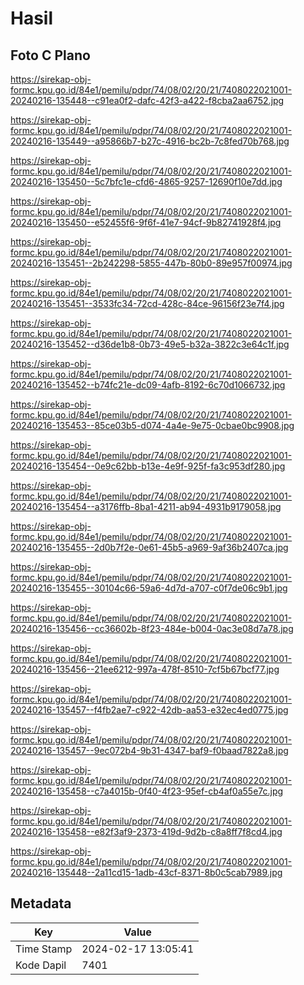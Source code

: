 # Hasil

## Foto C Plano

https://sirekap-obj-formc.kpu.go.id/84e1/pemilu/pdpr/74/08/02/20/21/7408022021001-20240216-135448--c91ea0f2-dafc-42f3-a422-f8cba2aa6752.jpg

https://sirekap-obj-formc.kpu.go.id/84e1/pemilu/pdpr/74/08/02/20/21/7408022021001-20240216-135449--a95866b7-b27c-4916-bc2b-7c8fed70b768.jpg

https://sirekap-obj-formc.kpu.go.id/84e1/pemilu/pdpr/74/08/02/20/21/7408022021001-20240216-135450--5c7bfc1e-cfd6-4865-9257-12690f10e7dd.jpg

https://sirekap-obj-formc.kpu.go.id/84e1/pemilu/pdpr/74/08/02/20/21/7408022021001-20240216-135450--e52455f6-9f6f-41e7-94cf-9b82741928f4.jpg

https://sirekap-obj-formc.kpu.go.id/84e1/pemilu/pdpr/74/08/02/20/21/7408022021001-20240216-135451--2b242298-5855-447b-80b0-89e957f00974.jpg

https://sirekap-obj-formc.kpu.go.id/84e1/pemilu/pdpr/74/08/02/20/21/7408022021001-20240216-135451--3533fc34-72cd-428c-84ce-96156f23e7f4.jpg

https://sirekap-obj-formc.kpu.go.id/84e1/pemilu/pdpr/74/08/02/20/21/7408022021001-20240216-135452--d36de1b8-0b73-49e5-b32a-3822c3e64c1f.jpg

https://sirekap-obj-formc.kpu.go.id/84e1/pemilu/pdpr/74/08/02/20/21/7408022021001-20240216-135452--b74fc21e-dc09-4afb-8192-6c70d1066732.jpg

https://sirekap-obj-formc.kpu.go.id/84e1/pemilu/pdpr/74/08/02/20/21/7408022021001-20240216-135453--85ce03b5-d074-4a4e-9e75-0cbae0bc9908.jpg

https://sirekap-obj-formc.kpu.go.id/84e1/pemilu/pdpr/74/08/02/20/21/7408022021001-20240216-135454--0e9c62bb-b13e-4e9f-925f-fa3c953df280.jpg

https://sirekap-obj-formc.kpu.go.id/84e1/pemilu/pdpr/74/08/02/20/21/7408022021001-20240216-135454--a3176ffb-8ba1-4211-ab94-4931b9179058.jpg

https://sirekap-obj-formc.kpu.go.id/84e1/pemilu/pdpr/74/08/02/20/21/7408022021001-20240216-135455--2d0b7f2e-0e61-45b5-a969-9af36b2407ca.jpg

https://sirekap-obj-formc.kpu.go.id/84e1/pemilu/pdpr/74/08/02/20/21/7408022021001-20240216-135455--30104c66-59a6-4d7d-a707-c0f7de06c9b1.jpg

https://sirekap-obj-formc.kpu.go.id/84e1/pemilu/pdpr/74/08/02/20/21/7408022021001-20240216-135456--cc36602b-8f23-484e-b004-0ac3e08d7a78.jpg

https://sirekap-obj-formc.kpu.go.id/84e1/pemilu/pdpr/74/08/02/20/21/7408022021001-20240216-135456--21ee6212-997a-478f-8510-7cf5b67bcf77.jpg

https://sirekap-obj-formc.kpu.go.id/84e1/pemilu/pdpr/74/08/02/20/21/7408022021001-20240216-135457--f4fb2ae7-c922-42db-aa53-e32ec4ed0775.jpg

https://sirekap-obj-formc.kpu.go.id/84e1/pemilu/pdpr/74/08/02/20/21/7408022021001-20240216-135457--9ec072b4-9b31-4347-baf9-f0baad7822a8.jpg

https://sirekap-obj-formc.kpu.go.id/84e1/pemilu/pdpr/74/08/02/20/21/7408022021001-20240216-135458--c7a4015b-0f40-4f23-95ef-cb4af0a55e7c.jpg

https://sirekap-obj-formc.kpu.go.id/84e1/pemilu/pdpr/74/08/02/20/21/7408022021001-20240216-135458--e82f3af9-2373-419d-9d2b-c8a8ff7f8cd4.jpg

https://sirekap-obj-formc.kpu.go.id/84e1/pemilu/pdpr/74/08/02/20/21/7408022021001-20240216-135448--2a11cd15-1adb-43cf-8371-8b0c5cab7989.jpg


## Metadata

| Key        | Value               |
| ---------- | ------------------- |
| Time Stamp | 2024-02-17 13:05:41 |
| Kode Dapil | 7401                |



